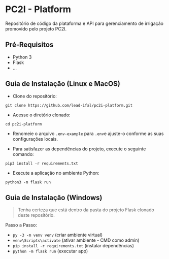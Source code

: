 # PC2I - Platform
Repositório de código da plataforma e API para gerenciamento de irrigação promovido pelo projeto PC2I.

## Pré-Requisitos
- Python 3
- Flask
- ...

## Guia de Instalação (Linux e MacOS)
- Clone do repositório:

```git clone https://github.com/lead-ifal/pc2i-platform.git```

- Acesse o diretório clonado:

```cd pc2i-platform```

- Renomeie o arquivo ```.env-example``` para ```.env```e ajuste-o conforme as suas configurações locais.

- Para satisfazer as dependências do projeto, execute o seguinte comando:

```pip3 install -r requirements.txt```

- Execute a aplicação no ambiente Python:
  
```python3 -m flask run```

## Guia de Instalação (Windows)
> Tenha certeza que está dentro da pasta do projeto Flask clonado deste repositório.

Passo a Passo:
- `py -3 -m venv venv` (criar ambiente virtual)
- `venv\Scripts\activate` (ativar ambiente - CMD como admin)
- `pip install -r requirements.txt` (instalar dependências)
- `python -m flask run` (executar app)
